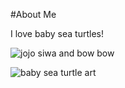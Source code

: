 #About Me

I love baby sea turtles!

![jojo siwa and bow bow ](https://i2.wp.com/itsjojosiwa.com/wp-content/uploads/2018/03/JoJo_BowBow.png?w=1080&ssl=1)

![baby sea turtle art ](https://i.pinimg.com/736x/59/3d/bd/593dbdd7513f1f9325e13398b870119a.jpg)
